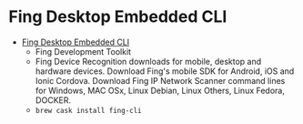 # Fing Desktop Embedded CLI
- [Fing Desktop Embedded CLI](https://www.fing.com/products/development-toolkit/)
  -  Fing Development Toolkit 
  - Fing Device Recognition downloads for mobile, desktop and hardware devices. Download Fing's mobile SDK for Android, iOS and Ionic Cordova. Download Fing IP Network Scanner command lines for Windows, MAC OSx, Linux Debian, Linux Others, Linux Fedora, DOCKER. 
  - `brew cask install fing-cli`
